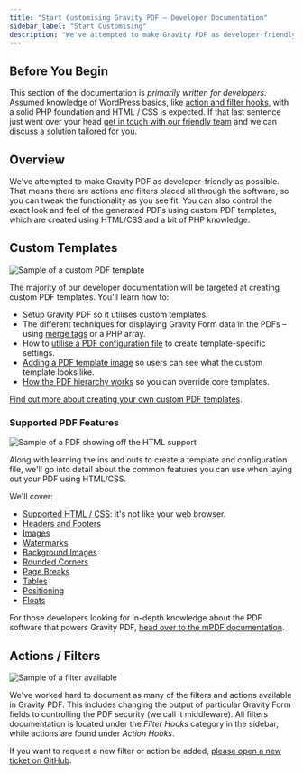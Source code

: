 ```yaml
---
title: "Start Customising Gravity PDF – Developer Documentation"
sidebar_label: "Start Customising"
description: "We've attempted to make Gravity PDF as developer-friendly as possible. You can create custom PDF templates and tap into our WordPress actions and filters."
---
```


## Before You Begin 

This section of the documentation is *primarily written for developers*. Assumed knowledge of WordPress basics, like [action and filter hooks](https://codex.wordpress.org/Plugin_API), with a solid PHP foundation and HTML / CSS is expected. If that last sentence just went over your head [get in touch with our friendly team](https://gravitypdf.com/integration-services/) and we can discuss a solution tailored for you.

## Overview 

We've attempted to make Gravity PDF as developer-friendly as possible. That means there are actions and filters placed all through the software, so you can tweak the functionality as you see fit. You can also control the exact look and feel of the generated PDFs using custom PDF templates, which are created using HTML/CSS and a bit of PHP knowledge.

## Custom Templates 

![Sample of a custom PDF template](https://resources.gravitypdf.com/uploads/2015/10/getting-started-v5.png)

The majority of our developer documentation will be targeted at creating custom PDF templates. You'll learn how to:

-   Setup Gravity PDF so it utilises custom templates.
-   The different techniques for displaying Gravity Form data in the PDFs – using [merge tags](https://docs.gravityforms.com/category/user-guides/merge-tags-getting-started/) or a PHP array.
-   How to [utilise a PDF configuration file](developer-template-configuration-and-image.md) to create template-specific settings.
-   [Adding a PDF template image](developer-template-configuration-and-image.md#image-preview) so users can see what the custom template looks like.
-   [How the PDF hierarchy works](developer-template-hierarchy.md) so you can override core templates.

[Find out more about creating your own custom PDF templates](developer-first-custom-pdf.md).

### Supported PDF Features 

![Sample of a PDF showing off the HTML support](https://resources.gravitypdf.com/uploads/2015/11/pdf-features.png)

Along with learning the ins and outs to create a template and configuration file, we'll go into detail about the common features you can use when laying out your PDF using HTML/CSS.

We'll cover:

-   [Supported HTML / CSS](developer-supported-html-and-css.md): it's not like your web browser.
-   [Headers and Footers](developer-headers-and-footers.md)
-   [Images](developer-images.md)
-   [Watermarks](developer-watermarks.md)
-   [Background Images](developer-backgrounds.md)
-   [Rounded Corners](developer-rounded-corners.md)
-   [Page Breaks](developer-pagebreaks.md)
-   [Tables](developer-tables.md)
-   [Positioning](developer-positioning.md)
-   [Floats](developer-floats.md)

For those developers looking for in-depth knowledge about the PDF software that powers Gravity PDF, [head over to the mPDF documentation](http://mpdf.github.io/). 

## Actions / Filters 

![Sample of a filter available](https://resources.gravitypdf.com/uploads/2015/11/filters.png)

We've worked hard to document as many of the filters and actions available in Gravity PDF. This includes changing the output of particular Gravity Form fields to controlling the PDF security (we call it middleware). All filters documentation is located under the *Filter Hooks* category in the sidebar, while actions are found under *Action Hooks*.

If you want to request a new filter or action be added, [please open a new ticket on GitHub](https://github.com/GravityPDF/gravity-pdf/issues).
